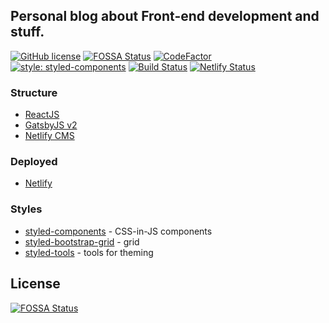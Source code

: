 ## Personal blog about Front-end development and stuff.

[![GitHub license](https://img.shields.io/github/license/forxtu/forxtu.space.svg)](https://github.com/forxtu/forxtu.space/blob/master/LICENSE)
[![FOSSA Status](https://app.fossa.io/api/projects/git%2Bgithub.com%2Fforxtu%2Fforxtu.space.svg?type=shield)](https://app.fossa.io/projects/git%2Bgithub.com%2Fforxtu%2Fforxtu.space?ref=badge_shield)
[![CodeFactor](https://www.codefactor.io/repository/github/forxtu/forxtu.space/badge)](https://www.codefactor.io/repository/github/forxtu/forxtu.space)
[![style: styled-components](https://img.shields.io/badge/style-%F0%9F%92%85%20styled--components-orange.svg?colorB=daa357&colorA=db748e)](https://github.com/styled-components/styled-components)
[![Build Status](https://api.travis-ci.org/forxtu/forxtu.space.svg?branch=master)](https://github.com/forxtu/forxtu.space/blob/master/.travis.yml)
[![Netlify Status](https://api.netlify.com/api/v1/badges/1eaa275a-cb74-47ab-bd0d-cf3cbc47f8fc/deploy-status)](https://app.netlify.com/sites/forxtu-space/deploys)

### Structure

- [ReactJS](https://reactjs.org)
- [GatsbyJS v2](https://www.gatsbyjs.org)
- [Netlify CMS](https://www.netlifycms.org)

### Deployed

- [Netlify](https://www.netlify.com)

### Styles

- [styled-components](https://github.com/styled-components/styled-components) - CSS-in-JS components
- [styled-bootstrap-grid](https://github.com/dragma/styled-bootstrap-grid) - grid
- [styled-tools](https://github.com/diegohaz/styled-tools) - tools for theming

## License

[![FOSSA Status](https://app.fossa.io/api/projects/git%2Bgithub.com%2Fforxtu%2Fforxtu.space.svg?type=large)](https://app.fossa.io/projects/git%2Bgithub.com%2Fforxtu%2Fforxtu.space?ref=badge_large)
